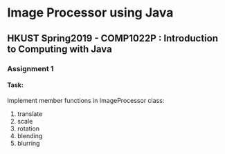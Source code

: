 # Image Processor using Java

## HKUST Spring2019 - COMP1022P : Introduction to Computing with Java
### Assignment 1

#### Task:
Implement member functions in ImageProcessor class:

1. translate
2. scale
3. rotation
4. blending
5. blurring

